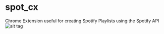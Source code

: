 spot_cx
=======

Chrome Extension useful for creating Spotify Playlists using the Spotify API
![alt tag](https://lh5.googleusercontent.com/-2k09Xsh3Dxw/VICsW2mMQaI/AAAAAAAABHI/V3ZbNT4MhfI/w971-h728-no/2014-12-04.jpg)
